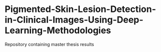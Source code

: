 # Pigmented-Skin-Lesion-Detection-in-Clinical-Images-Using-Deep-Learning-Methodologies
Repository containing master thesis results
